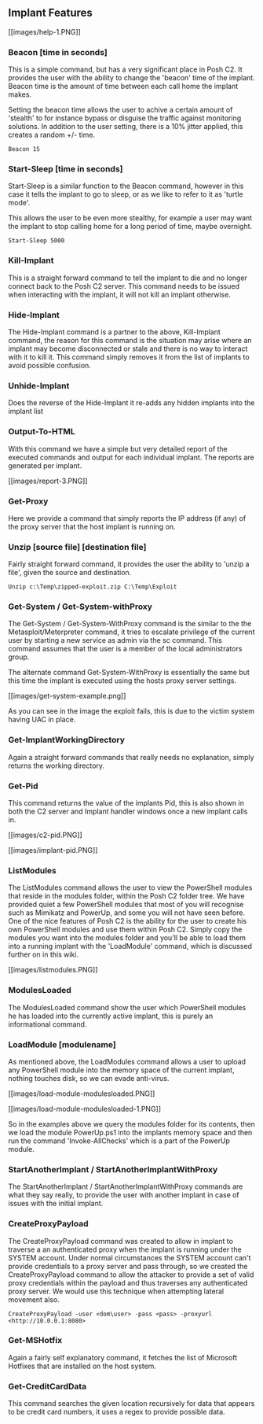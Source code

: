 ## Implant Features
[[images/help-1.PNG]]

### Beacon [time in seconds]

This is a simple command, but has a very significant place in Posh C2. It provides the user with the ability to change the 'beacon' time of the implant. Beacon time is the amount of time between each call home the implant makes.

Setting the beacon time allows the user to achive a certain amount of 'stealth' to for instance bypass or disguise the traffic against monitoring solutions. In addition to the user setting, there is a 10% jitter applied, this creates a random +/- time.

`Beacon 15`

### Start-Sleep [time in seconds]

Start-Sleep is a similar function to the Beacon command, however in this case it tells the implant to go to sleep, or as we like to refer to it as 'turtle mode'.

This allows the user to be even more stealthy, for example a user may want the implant to stop calling home for a long period of time, maybe overnight.

`Start-Sleep 5000`

### Kill-Implant

This is a straight forward command to tell the implant to die and no longer connect back to the Posh C2 server. This command needs to be issued when interacting with the implant, it will not kill an implant otherwise.

### Hide-Implant

The Hide-Implant command is a partner to the above, Kill-Implant command, the reason for this command is the situation may arise where an implant may become disconnected or stale and there is no way to interact with it to kill it. This command simply removes it from the list of implants to avoid possible confusion.

### Unhide-Implant

Does the reverse of the Hide-Implant it re-adds any hidden implants into the implant list 

### Output-To-HTML

With this command we have a simple but very detailed report of the executed commands and output for each individual implant. The reports are generated per implant.

[[images/report-3.PNG]]

### Get-Proxy

Here we provide a command that simply reports the IP address (if any) of the proxy server that the host implant is running on.

### Unzip [source file] [destination file]

Fairly straight forward command, it provides the user the ability to 'unzip a file', given the source and destination.

`Unzip c:\Temp\zipped-exploit.zip C:\Temp\Exploit`

### Get-System / Get-System-withProxy

The Get-System / Get-System-WithProxy command is the similar to the the Metasploit/Meterpreter command, it tries to escalate privilege of the current user by starting a new service as admin via the sc command. This command assumes that the user is a member of the local administrators group.

The alternate command Get-System-WithProxy is essentially the same but this time the implant is executed using the hosts proxy server settings.

[[images/get-system-example.png]]

As you can see in the image the exploit fails, this is due to the victim system having UAC in place.

### Get-ImplantWorkingDirectory

Again a straight forward commands that really needs no explanation, simply returns the working directory.

### Get-Pid

This command returns the value of the implants Pid, this is also shown in both the C2 server and Implant handler windows once a new implant calls in.

[[images/c2-pid.PNG]]

[[images/implant-pid.PNG]]

### ListModules

The ListModules command allows the user to view the PowerShell modules that reside in the modules folder, within the Posh C2 folder tree.
We have provided quiet a few PowerShell modules that most of you will recognise such as Mimikatz and PowerUp, and some you will not have seen before.
One of the nice features of Posh C2 is the ability for the user to create his own PowerShell modules and use them within Posh C2. Simply copy the modules you want into the modules folder and you'll be able to load them into a running implant with the 'LoadModule' command, which is discussed further on in this wiki.

[[images/listmodules.PNG]]

### ModulesLoaded

The  ModulesLoaded command show the user which PowerShell modules he has loaded into the currently active implant, this is purely an informational command.

### LoadModule [modulename]

As mentioned above, the LoadModules command allows a user to upload any PowerShell module into the memory space of the current implant, nothing touches disk, so we can evade anti-virus.

[[images/load-module-modulesloaded.PNG]]

[[images/load-module-modulesloaded-1.PNG]]

So in the examples above we query the modules folder for its contents, then we load the module PowerUp.ps1 into the implants memory space and then run the command 'Invoke-AllChecks' which is a part of the PowerUp module.

### StartAnotherImplant / StartAnotherImplantWithProxy

The StartAnotherImplant / StartAnotherImplantWithProxy commands are what they say really, to provide the user with another implant in case of issues with the initial implant.

### CreateProxyPayload

The CreateProxyPayload command was created to allow in implant to traverse a an authenticated proxy when the implant is running under the SYSTEM account. Under normal circumstances the SYSTEM account can't provide credentials to a proxy server and pass through, so we created the CreateProxyPayload command to allow the attacker to provide a set of valid proxy credentials within the payload and thus traverses any authenticated proxy server. We would use this technique when attempting lateral movement also.

`CreateProxyPayload -user <dom\user> -pass <pass> -proxyurl <http://10.0.0.1:8080>`

### Get-MSHotfix

Again a fairly self explanatory command, it fetches the list of Microsoft Hotfixes that are installed on the host system.

### Get-CreditCardData

This command searches the given location recursively for data that appears to be credit card numbers, it uses a regex to provide possible data.

